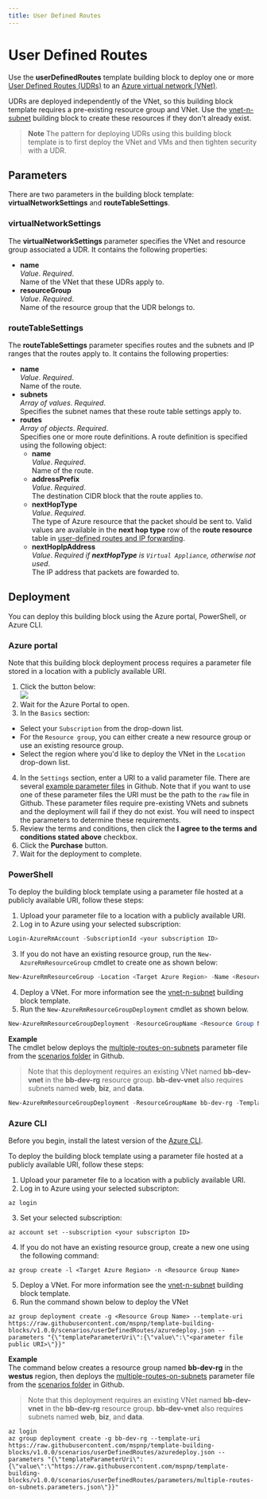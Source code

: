 ```yaml
---
title: User Defined Routes
---
```


# User Defined Routes

Use the **userDefinedRoutes** template building block to deploy one or more [User Defined Routes (UDRs)](https://docs.microsoft.com/azure/virtual-network/virtual-networks-udr-overview) to an [Azure virtual network (VNet)](https://docs.microsoft.com/azure/virtual-network/virtual-networks-overview). 

UDRs are deployed independently of the VNet, so this building block template requires a pre-existing resource group and VNet. Use the [vnet-n-subnet](https://github.com/mspnp/template-building-blocks/tree/v1.0.0/scenarios/vnet-n-subnet) building block to create these resources if they don't already exist.

> **Note** The pattern for deploying UDRs using this building block template is to first deploy the VNet and VMs and then tighten security with a UDR.

## Parameters

There are two parameters in the building block template: **virtualNetworkSettings** and **routeTableSettings**. 

### virtualNetworkSettings

The **virtualNetworkSettings** parameter specifies the VNet and resource group associated a UDR. It contains the following properties:

- **name**  
_Value_. _Required_.  
Name of the VNet that these UDRs apply to.  
- **resourceGroup**  
_Value_. _Required_.  
Name of the resource group that the UDR belongs to.  

### routeTableSettings

The **routeTableSettings** parameter specifies routes and the subnets and IP ranges that the routes apply to. It contains the following properties:

- **name**  
_Value_. _Required_.  
Name of the route.  
- **subnets**  
_Array of values_. _Required_.  
Specifies the subnet names that these route table settings apply to.  
- **routes**  
_Array of objects_. _Required_.  
Specifies one or more route definitions. A route definition is specified using the following object:  
  - **name**  
  _Value_. _Required_.  
  Name of the route.  
  - **addressPrefix**  
  _Value_. _Required_.  
  The destination CIDR block that the route applies to.  
  - **nextHopType**  
  _Value_. _Required_.  
  The type of Azure resource that the packet should be sent to.  Valid values are available in the **next hop type** row of the **route resource** table in [user-defined routes and IP forwarding](https://docs.microsoft.com/azure/virtual-network/virtual-networks-udr-overview#ip-forwarding).  
  - **nextHopIpAddress**  
  _Value_. _Required if **nextHopType** is `Virtual Appliance`, otherwise not used_.  
  The IP address that packets are fowarded to.  

## Deployment

You can deploy this building block using the Azure portal, PowerShell, or Azure CLI.

### Azure portal

Note that this building block deployment process requires a parameter file stored in a location with a publicly available URI.

1. Click the button below:<br><a href="https://portal.azure.com/#create/Microsoft.Template/uri/https%3A%2F%2Fraw.githubusercontent.com%2Fmspnp%2Ftemplate-building-blocks%2Fv1.0.0%2Fscenarios%2FuserDefinedRoutes%2Fazuredeploy.json" target="_blank"><img src = "http://azuredeploy.net/deploybutton.png"/></a>
2. Wait for the Azure Portal to open.  
3. In the `Basics` section:
  - Select your `Subscription` from the drop-down list.
  - For the `Resource group`, you can either create a new resource group or use an existing resource group.
  - Select the region where you'd like to deploy the VNet in the `Location` drop-down list.  
4. In the `Settings` section, enter a URI to a valid parameter file. There are several [example parameter files](https://github.com/mspnp/template-building-blocks/tree/v1.0.0/scenarios/userDefinedRoutes/parameters) in Github. Note that if you want to use one of these parameter files the URI must be the path to the `raw` file in Github.  These parameter files require pre-existing VNets and subnets and the deployment will fail if they do not exist. You will need to inspect the parameters to determine these requirements.  
5. Review the terms and conditions, then click the **I agree to the terms and conditions stated above** checkbox.  
6. Click the **Purchase** button.  
7. Wait for the deployment to complete.

### PowerShell

To deploy the building block template using a parameter file hosted at a publicly available URI, follow these steps:

1. Upload your parameter file to a location with a publicly available URI.
2. Log in to Azure using your selected subscription:
```powershell
Login-AzureRmAccount -SubscriptionId <your subscription ID>
```
3. If you do not have an existing resource group, run the `New-AzureRmResourceGroup` cmdlet to create one as shown below:
```powershell
New-AzureRmResourceGroup -Location <Target Azure Region> -Name <Resource Group Name> 
```
4. Deploy a VNet. For more information see the [vnet-n-subnet](https://github.com/mspnp/template-building-blocks/blob/v1.0.0/templates/buildingBlocks/vnet-n-subnet/README.md) building block template.  
5. Run the `New-AzureRmResourceGroupDeployment` cmdlet as shown below.  
```powershell
New-AzureRmResourceGroupDeployment -ResourceGroupName <Resource Group Name> -TemplateUri https://raw.githubusercontent.com/mspnp/template-building-blocks/v1.0.0/scenarios/userDefinedRoutes/azuredeploy.json -templateParameterUriFromTemplate <URI of parameter file>
```

**Example**  
The cmdlet below deploys the [multiple-routes-on-subnets](https://raw.githubusercontent.com/mspnp/template-building-blocks/v1.0.0/scenarios/userDefinedRoutes/parameters/multiple-routes-on-subnets.json) parameter file from the [scenarios folder](https://github.com/mspnp/template-building-blocks/tree/v1.0.0/scenarios/userDefinedRoutes) in Github.

> Note that this deployment requires an existing VNet named **bb-dev-vnet** in the **bb-dev-rg** resource group. **bb-dev-vnet** also requires subnets named **web**, **biz**, and **data**.

```powershell
New-AzureRmResourceGroupDeployment -ResourceGroupName bb-dev-rg -TemplateUri https://raw.githubusercontent.com/mspnp/template-building-blocks/v1.0.0/scenarios/userDefinedRoutes/azuredeploy.json -templateParameterUriFromTemplate https://raw.githubusercontent.com/mspnp/template-building-blocks/v1.0.0/scenarios/userDefinedRoutes/parameters/multiple-routes-on-subnets.parameters.json 
```

### Azure CLI

Before you begin, install the latest version of the [Azure CLI](https://docs.microsoft.com/cli/azure/install-azure-cli).

To deploy the building block template using a parameter file hosted at a publicly available URI, follow these steps:

1. Upload your parameter file to a location with a publicly available URI.  
2. Log in to Azure using your selected subscripton:  
```batch
az login
```
3. Set your selected subscription:
```batch
az account set --subscription <your subscripton ID>
```
4. If you do not have an existing resource group, create a new one using the following command:
```batch
az group create -l <Target Azure Region> -n <Resource Group Name> 
```
5. Deploy a VNet. For more information see the [vnet-n-subnet](https://github.com/mspnp/template-building-blocks/blob/v1.0.0/templates/buildingBlocks/vnet-n-subnet/README.md) building block template.  
6. Run the command shown below to deploy the VNet
```batch
az group deployment create -g <Resource Group Name> --template-uri https://raw.githubusercontent.com/mspnp/template-building-blocks/v1.0.0/scenarios/userDefinedRoutes/azuredeploy.json --parameters "{\"templateParameterUri\":{\"value\":\"<parameter file public URI>\"}}"
```

**Example**  
The command below creates a resource group named **bb-dev-rg** in the **westus** region, then deploys the [multiple-routes-on-subnets](https://raw.githubusercontent.com/mspnp/template-building-blocks/v1.0.0/scenarios/userDefinedRoutes/parameters/multiple-routes-on-subnets.parameters.json) parameter file from the [scenarios folder](https://github.com/mspnp/template-building-blocks/tree/v1.0.0/scenarios/userDefinedRoutes) in Github.

> Note that this deployment requires an existing VNet named **bb-dev-vnet** in the **bb-dev-rg** resource group. **bb-dev-vnet** also requires subnets named **web**, **biz**, and **data**.

```batch
az login
az group deployment create -g bb-dev-rg --template-uri https://raw.githubusercontent.com/mspnp/template-building-blocks/v1.0.0/scenarios/userDefinedRoutes/azuredeploy.json --parameters "{\"templateParameterUri\":{\"value\":\"https://raw.githubusercontent.com/mspnp/template-building-blocks/v1.0.0/scenarios/userDefinedRoutes/parameters/multiple-routes-on-subnets.parameters.json\"}}"
```